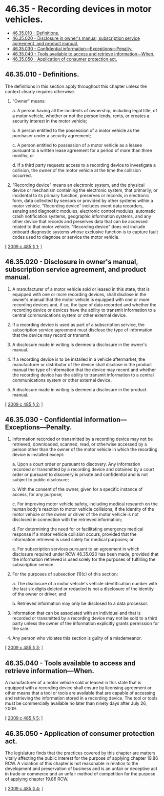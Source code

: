 # 46.35 - Recording devices in motor vehicles.
* [46.35.010 - Definitions.](#4635010---definitions)
* [46.35.020 - Disclosure in owner's manual, subscription service agreement, and product manual.](#4635020---disclosure-in-owners-manual-subscription-service-agreement-and-product-manual)
* [46.35.030 - Confidential information—Exceptions—Penalty.](#4635030---confidential-informationexceptionspenalty)
* [46.35.040 - Tools available to access and retrieve information—When.](#4635040---tools-available-to-access-and-retrieve-informationwhen)
* [46.35.050 - Application of consumer protection act.](#4635050---application-of-consumer-protection-act)
## 46.35.010 - Definitions.
The definitions in this section apply throughout this chapter unless the context clearly requires otherwise.

1. "Owner" means:

   a. A person having all the incidents of ownership, including legal title, of a motor vehicle, whether or not the person lends, rents, or creates a security interest in the motor vehicle;

   b. A person entitled to the possession of a motor vehicle as the purchaser under a security agreement;

   c. A person entitled to possession of a motor vehicle as a lessee pursuant to a written lease agreement for a period of more than three months; or

   d. If a third party requests access to a recording device to investigate a collision, the owner of the motor vehicle at the time the collision occurred.

2. "Recording device" means an electronic system, and the physical device or mechanism containing the electronic system, that primarily, or incidental to its primary function, preserves or records, in electronic form, data collected by sensors or provided by other systems within a motor vehicle. "Recording device" includes event data recorders, sensing and diagnostic modules, electronic control modules, automatic crash notification systems, geographic information systems, and any other device that records and preserves data that can be accessed related to that motor vehicle. "Recording device" does not include onboard diagnostic systems whose exclusive function is to capture fault codes used to diagnose or service the motor vehicle.

\[ [2009 c 485 § 1](https://lawfilesext.leg.wa.gov/biennium/2009-10/Pdf/Bills/Session%20Laws/Senate/5574-S.SL.pdf?cite=2009%20c%20485%20§%201); \]

## 46.35.020 - Disclosure in owner's manual, subscription service agreement, and product manual.
1. A manufacturer of a motor vehicle sold or leased in this state, that is equipped with one or more recording devices, shall disclose in the owner's manual that the motor vehicle is equipped with one or more recording devices and, if so, the type of data recorded and whether the recording device or devices have the ability to transmit information to a central communications system or other external device.

2. If a recording device is used as part of a subscription service, the subscription service agreement must disclose the type of information that the device may record or transmit.

3. A disclosure made in writing is deemed a disclosure in the owner's manual.

4. If a recording device is to be installed in a vehicle aftermarket, the manufacturer or distributor of the device shall disclose in the product manual the type of information that the device may record and whether the recording device has the ability to transmit information to a central communications system or other external device.

5. A disclosure made in writing is deemed a disclosure in the product manual.

\[ [2009 c 485 § 2](https://lawfilesext.leg.wa.gov/biennium/2009-10/Pdf/Bills/Session%20Laws/Senate/5574-S.SL.pdf?cite=2009%20c%20485%20§%202); \]

## 46.35.030 - Confidential information—Exceptions—Penalty.
1. Information recorded or transmitted by a recording device may not be retrieved, downloaded, scanned, read, or otherwise accessed by a person other than the owner of the motor vehicle in which the recording device is installed except:

   a. Upon a court order or pursuant to discovery. Any information recorded or transmitted by a recording device and obtained by a court order or pursuant to discovery is private and confidential and is not subject to public disclosure;

   b. With the consent of the owner, given for a specific instance of access, for any purpose;

   c. For improving motor vehicle safety, including medical research on the human body's reaction to motor vehicle collisions, if the identity of the motor vehicle or the owner or driver of the motor vehicle is not disclosed in connection with the retrieved information;

   d. For determining the need for or facilitating emergency medical response if a motor vehicle collision occurs, provided that the information retrieved is used solely for medical purposes; or

   e. For subscription services pursuant to an agreement in which disclosure required under RCW 46.35.020 has been made, provided that the information retrieved is used solely for the purposes of fulfilling the subscription service.

2. For the purposes of subsection (1)(c) of this section:

   a. The disclosure of a motor vehicle's vehicle identification number with the last six digits deleted or redacted is not a disclosure of the identity of the owner or driver; and

   b. Retrieved information may only be disclosed to a data processor.

3. Information that can be associated with an individual and that is recorded or transmitted by a recording device may not be sold to a third party unless the owner of the information explicitly grants permission for the sale.

4. Any person who violates this section is guilty of a misdemeanor.

\[ [2009 c 485 § 3](https://lawfilesext.leg.wa.gov/biennium/2009-10/Pdf/Bills/Session%20Laws/Senate/5574-S.SL.pdf?cite=2009%20c%20485%20§%203); \]

## 46.35.040 - Tools available to access and retrieve information—When.
A manufacturer of a motor vehicle sold or leased in this state that is equipped with a recording device shall ensure by licensing agreement or other means that a tool or tools are available that are capable of accessing and retrieving the information stored in a recording device. The tool or tools must be commercially available no later than ninety days after July 26, 2009.

\[ [2009 c 485 § 5](https://lawfilesext.leg.wa.gov/biennium/2009-10/Pdf/Bills/Session%20Laws/Senate/5574-S.SL.pdf?cite=2009%20c%20485%20§%205); \]

## 46.35.050 - Application of consumer protection act.
The legislature finds that the practices covered by this chapter are matters vitally affecting the public interest for the purpose of applying chapter 19.86 RCW. A violation of this chapter is not reasonable in relation to the development and preservation of business and is an unfair or deceptive act in trade or commerce and an unfair method of competition for the purpose of applying chapter 19.86 RCW.

\[ [2009 c 485 § 4](https://lawfilesext.leg.wa.gov/biennium/2009-10/Pdf/Bills/Session%20Laws/Senate/5574-S.SL.pdf?cite=2009%20c%20485%20§%204); \]

